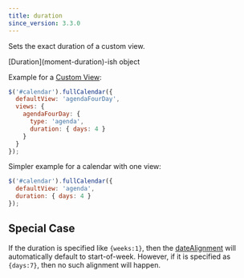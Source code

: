 ```yaml
---
title: duration
since_version: 3.3.0
---
```


Sets the exact duration of a custom view.

<div class='spec' markdown='1'>
[Duration](moment-duration)-ish object
</div>

Example for a [Custom View](custom-view-with-settings):

```js
$('#calendar').fullCalendar({
  defaultView: 'agendaFourDay',
  views: {
    agendaFourDay: {
      type: 'agenda',
      duration: { days: 4 }
    }
  }
});
```

Simpler example for a calendar with one view:

```js
$('#calendar').fullCalendar({
  defaultView: 'agenda',
  duration: { days: 4 }
});
```

## Special Case

If the duration is specified like `{weeks:1}`, then the [dateAlignment](dateAlignment) will automatically default to start-of-week. However, if it is specified as `{days:7}`, then no such alignment will happen.
